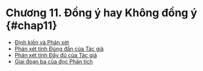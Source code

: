 
# Chương 11. Đồng ý hay Không đồng ý {#chap11}

* [Định kiến và Phán xét](ch11-1.md)
* [Phán xét tính Đúng đắn của Tác giả](ch11-2.md)
* [Phán xét tính Đầy đủ của Tác giả](ch11-3.md)
* [Giai đoạn ba của đọc Phân tích](ch11-4.md)

